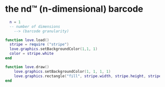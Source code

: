 # the nd™ \(n\-dimensional\) barcode

```lua
  n = 1
  -- number of dimensions 
    --> (barcode granularity)
```

```lua
function love.load()
  stripe = require ("stripe")
  love.graphics.setBackgroundColor(1,1, 1)
  color = stripe.white
end
```

```lua
function love.draw()
	love.graphics.setBackgroundColor(1, 1, 1, 1)
	love.graphics.rectangle("fill", stripe.width, stripe.height, stripe.x, stripe.y)
end
```
